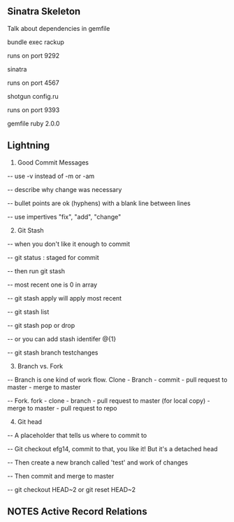 ## Sinatra Skeleton

Talk about dependencies in gemfile

bundle exec rackup

runs on port 9292

sinatra

runs on port 4567

shotgun config.ru

runs on port 9393

gemfile  ruby 2.0.0


## Lightning

1. Good Commit Messages

 -- use -v instead of -m or -am

 -- describe why change was necessary

 -- bullet points are ok (hyphens) with a blank line between lines

 -- use impertives "fix", "add", "change"

 2. Git Stash

 -- when you don't like it enough to commit

 -- git status : staged for commit

 -- then run git stash

 -- most recent one is 0 in array

 -- git stash apply will apply most recent

 -- git stash list

 -- git stash pop or drop

 -- or you can add stash identifer @{1}

 -- git stash branch testchanges

 3. Branch vs. Fork

 -- Branch is one kind of work flow. Clone - Branch - commit - pull request to master - merge to master

 -- Fork. fork - clone - branch - pull request to master  (for local copy) - merge to master - pull request to repo

 4. Git head

 -- A placeholder that tells us where to commit to

 -- Git checkout efg14, commit to that, you like it! But it's a detached head

 -- Then create a new branch called 'test' and work of changes

 -- Then commit and merge to master

 -- git checkout HEAD~2 or git reset HEAD~2

 ## NOTES Active Record Relations ##
